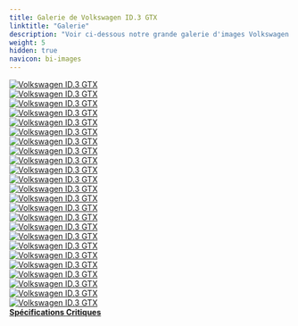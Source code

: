 ```yaml
---
title: Galerie de Volkswagen ID.3 GTX
linktitle: "Galerie"
description: "Voir ci-dessous notre grande galerie d'images Volkswagen ID.3 GTX. Cliquez sur les images pour des versions haute résolution."
weight: 5
hidden: true
navicon: bi-images
---
```

<!-- markdownlint-disable MD033 -->
<div class="row" id ="my-gallery">
	<div class="pswp-grid-item col-6 col-md-4">
		<a href="https://media.evkx.net/multimedia/models/volkswagen/id.3/id.3_gtx/exterior_1.jpg"
data-pswp-src="https://media.evkx.net/multimedia/models/volkswagen/id.3/id.3_gtx/exterior_1.jpg"
data-pswp-width="3000"
data-pswp-height="2000" 
target="_blank">
			<img src="https://media.evkx.net/multimedia/models/volkswagen/id.3/id.3_gtx/exterior_1_xst.jpg" alt="Volkswagen ID.3 GTX" class="img-fluid " />
		</a>
	</div>
	<div class="pswp-grid-item col-6 col-md-4">
		<a href="https://media.evkx.net/multimedia/models/volkswagen/id.3/id.3_gtx/exterior_10.jpg"
data-pswp-src="https://media.evkx.net/multimedia/models/volkswagen/id.3/id.3_gtx/exterior_10.jpg"
data-pswp-width="3000"
data-pswp-height="2000" 
target="_blank">
			<img src="https://media.evkx.net/multimedia/models/volkswagen/id.3/id.3_gtx/exterior_10_xst.jpg" alt="Volkswagen ID.3 GTX" class="img-fluid " />
		</a>
	</div>
	<div class="pswp-grid-item col-6 col-md-4">
		<a href="https://media.evkx.net/multimedia/models/volkswagen/id.3/id.3_gtx/exterior_11.jpg"
data-pswp-src="https://media.evkx.net/multimedia/models/volkswagen/id.3/id.3_gtx/exterior_11.jpg"
data-pswp-width="3000"
data-pswp-height="2000" 
target="_blank">
			<img src="https://media.evkx.net/multimedia/models/volkswagen/id.3/id.3_gtx/exterior_11_xst.jpg" alt="Volkswagen ID.3 GTX" class="img-fluid " />
		</a>
	</div>
	<div class="pswp-grid-item col-6 col-md-4">
		<a href="https://media.evkx.net/multimedia/models/volkswagen/id.3/id.3_gtx/exterior_2.jpg"
data-pswp-src="https://media.evkx.net/multimedia/models/volkswagen/id.3/id.3_gtx/exterior_2.jpg"
data-pswp-width="3000"
data-pswp-height="1995" 
target="_blank">
			<img src="https://media.evkx.net/multimedia/models/volkswagen/id.3/id.3_gtx/exterior_2_xst.jpg" alt="Volkswagen ID.3 GTX" class="img-fluid " />
		</a>
	</div>
	<div class="pswp-grid-item col-6 col-md-4">
		<a href="https://media.evkx.net/multimedia/models/volkswagen/id.3/id.3_gtx/exterior_3.jpg"
data-pswp-src="https://media.evkx.net/multimedia/models/volkswagen/id.3/id.3_gtx/exterior_3.jpg"
data-pswp-width="3000"
data-pswp-height="2000" 
target="_blank">
			<img src="https://media.evkx.net/multimedia/models/volkswagen/id.3/id.3_gtx/exterior_3_xst.jpg" alt="Volkswagen ID.3 GTX" class="img-fluid " />
		</a>
	</div>
	<div class="pswp-grid-item col-6 col-md-4">
		<a href="https://media.evkx.net/multimedia/models/volkswagen/id.3/id.3_gtx/exterior_4.jpg"
data-pswp-src="https://media.evkx.net/multimedia/models/volkswagen/id.3/id.3_gtx/exterior_4.jpg"
data-pswp-width="3000"
data-pswp-height="2000" 
target="_blank">
			<img src="https://media.evkx.net/multimedia/models/volkswagen/id.3/id.3_gtx/exterior_4_xst.jpg" alt="Volkswagen ID.3 GTX" class="img-fluid " />
		</a>
	</div>
	<div class="pswp-grid-item col-6 col-md-4">
		<a href="https://media.evkx.net/multimedia/models/volkswagen/id.3/id.3_gtx/exterior_5.jpg"
data-pswp-src="https://media.evkx.net/multimedia/models/volkswagen/id.3/id.3_gtx/exterior_5.jpg"
data-pswp-width="3000"
data-pswp-height="2019" 
target="_blank">
			<img src="https://media.evkx.net/multimedia/models/volkswagen/id.3/id.3_gtx/exterior_5_xst.jpg" alt="Volkswagen ID.3 GTX" class="img-fluid " />
		</a>
	</div>
	<div class="pswp-grid-item col-6 col-md-4">
		<a href="https://media.evkx.net/multimedia/models/volkswagen/id.3/id.3_gtx/exterior_6.jpg"
data-pswp-src="https://media.evkx.net/multimedia/models/volkswagen/id.3/id.3_gtx/exterior_6.jpg"
data-pswp-width="3000"
data-pswp-height="2000" 
target="_blank">
			<img src="https://media.evkx.net/multimedia/models/volkswagen/id.3/id.3_gtx/exterior_6_xst.jpg" alt="Volkswagen ID.3 GTX" class="img-fluid " />
		</a>
	</div>
	<div class="pswp-grid-item col-6 col-md-4">
		<a href="https://media.evkx.net/multimedia/models/volkswagen/id.3/id.3_gtx/exterior_7.jpg"
data-pswp-src="https://media.evkx.net/multimedia/models/volkswagen/id.3/id.3_gtx/exterior_7.jpg"
data-pswp-width="3000"
data-pswp-height="2000" 
target="_blank">
			<img src="https://media.evkx.net/multimedia/models/volkswagen/id.3/id.3_gtx/exterior_7_xst.jpg" alt="Volkswagen ID.3 GTX" class="img-fluid " />
		</a>
	</div>
	<div class="pswp-grid-item col-6 col-md-4">
		<a href="https://media.evkx.net/multimedia/models/volkswagen/id.3/id.3_gtx/exterior_8.jpg"
data-pswp-src="https://media.evkx.net/multimedia/models/volkswagen/id.3/id.3_gtx/exterior_8.jpg"
data-pswp-width="3000"
data-pswp-height="1995" 
target="_blank">
			<img src="https://media.evkx.net/multimedia/models/volkswagen/id.3/id.3_gtx/exterior_8_xst.jpg" alt="Volkswagen ID.3 GTX" class="img-fluid " />
		</a>
	</div>
	<div class="pswp-grid-item col-6 col-md-4">
		<a href="https://media.evkx.net/multimedia/models/volkswagen/id.3/id.3_gtx/exterior_9.jpg"
data-pswp-src="https://media.evkx.net/multimedia/models/volkswagen/id.3/id.3_gtx/exterior_9.jpg"
data-pswp-width="3000"
data-pswp-height="2000" 
target="_blank">
			<img src="https://media.evkx.net/multimedia/models/volkswagen/id.3/id.3_gtx/exterior_9_xst.jpg" alt="Volkswagen ID.3 GTX" class="img-fluid " />
		</a>
	</div>
	<div class="pswp-grid-item col-6 col-md-4">
		<a href="https://media.evkx.net/multimedia/models/volkswagen/id.3/id.3_gtx/frontseats_1.jpg"
data-pswp-src="https://media.evkx.net/multimedia/models/volkswagen/id.3/id.3_gtx/frontseats_1.jpg"
data-pswp-width="3000"
data-pswp-height="2000" 
target="_blank">
			<img src="https://media.evkx.net/multimedia/models/volkswagen/id.3/id.3_gtx/frontseats_1_xst.jpg" alt="Volkswagen ID.3 GTX" class="img-fluid " />
		</a>
	</div>
	<div class="pswp-grid-item col-6 col-md-4">
		<a href="https://media.evkx.net/multimedia/models/volkswagen/id.3/id.3_gtx/frontseats_2.jpg"
data-pswp-src="https://media.evkx.net/multimedia/models/volkswagen/id.3/id.3_gtx/frontseats_2.jpg"
data-pswp-width="3000"
data-pswp-height="2000" 
target="_blank">
			<img src="https://media.evkx.net/multimedia/models/volkswagen/id.3/id.3_gtx/frontseats_2_xst.jpg" alt="Volkswagen ID.3 GTX" class="img-fluid " />
		</a>
	</div>
	<div class="pswp-grid-item col-6 col-md-4">
		<a href="https://media.evkx.net/multimedia/models/volkswagen/id.3/id.3_gtx/headlights_1.jpg"
data-pswp-src="https://media.evkx.net/multimedia/models/volkswagen/id.3/id.3_gtx/headlights_1.jpg"
data-pswp-width="3000"
data-pswp-height="2000" 
target="_blank">
			<img src="https://media.evkx.net/multimedia/models/volkswagen/id.3/id.3_gtx/headlights_1_xst.jpg" alt="Volkswagen ID.3 GTX" class="img-fluid " />
		</a>
	</div>
	<div class="pswp-grid-item col-6 col-md-4">
		<a href="https://media.evkx.net/multimedia/models/volkswagen/id.3/id.3_gtx/headlights_2.jpg"
data-pswp-src="https://media.evkx.net/multimedia/models/volkswagen/id.3/id.3_gtx/headlights_2.jpg"
data-pswp-width="3000"
data-pswp-height="2000" 
target="_blank">
			<img src="https://media.evkx.net/multimedia/models/volkswagen/id.3/id.3_gtx/headlights_2_xst.jpg" alt="Volkswagen ID.3 GTX" class="img-fluid " />
		</a>
	</div>
	<div class="pswp-grid-item col-6 col-md-4">
		<a href="https://media.evkx.net/multimedia/models/volkswagen/id.3/id.3_gtx/headlights_3.jpg"
data-pswp-src="https://media.evkx.net/multimedia/models/volkswagen/id.3/id.3_gtx/headlights_3.jpg"
data-pswp-width="3000"
data-pswp-height="2000" 
target="_blank">
			<img src="https://media.evkx.net/multimedia/models/volkswagen/id.3/id.3_gtx/headlights_3_xst.jpg" alt="Volkswagen ID.3 GTX" class="img-fluid " />
		</a>
	</div>
	<div class="pswp-grid-item col-6 col-md-4">
		<a href="https://media.evkx.net/multimedia/models/volkswagen/id.3/id.3_gtx/interior_1.jpg"
data-pswp-src="https://media.evkx.net/multimedia/models/volkswagen/id.3/id.3_gtx/interior_1.jpg"
data-pswp-width="3000"
data-pswp-height="2000" 
target="_blank">
			<img src="https://media.evkx.net/multimedia/models/volkswagen/id.3/id.3_gtx/interior_1_xst.jpg" alt="Volkswagen ID.3 GTX" class="img-fluid " />
		</a>
	</div>
	<div class="pswp-grid-item col-6 col-md-4">
		<a href="https://media.evkx.net/multimedia/models/volkswagen/id.3/id.3_gtx/main_1.jpg"
data-pswp-src="https://media.evkx.net/multimedia/models/volkswagen/id.3/id.3_gtx/main_1.jpg"
data-pswp-width="3000"
data-pswp-height="2000" 
target="_blank">
			<img src="https://media.evkx.net/multimedia/models/volkswagen/id.3/id.3_gtx/main_1_xst.jpg" alt="Volkswagen ID.3 GTX" class="img-fluid " />
		</a>
	</div>
	<div class="pswp-grid-item col-6 col-md-4">
		<a href="https://media.evkx.net/multimedia/models/volkswagen/id.3/id.3_gtx/rearlights_1.jpg"
data-pswp-src="https://media.evkx.net/multimedia/models/volkswagen/id.3/id.3_gtx/rearlights_1.jpg"
data-pswp-width="3000"
data-pswp-height="2000" 
target="_blank">
			<img src="https://media.evkx.net/multimedia/models/volkswagen/id.3/id.3_gtx/rearlights_1_xst.jpg" alt="Volkswagen ID.3 GTX" class="img-fluid " />
		</a>
	</div>
	<div class="pswp-grid-item col-6 col-md-4">
		<a href="https://media.evkx.net/multimedia/models/volkswagen/id.3/id.3_gtx/rearlights_2.jpg"
data-pswp-src="https://media.evkx.net/multimedia/models/volkswagen/id.3/id.3_gtx/rearlights_2.jpg"
data-pswp-width="3000"
data-pswp-height="2000" 
target="_blank">
			<img src="https://media.evkx.net/multimedia/models/volkswagen/id.3/id.3_gtx/rearlights_2_xst.jpg" alt="Volkswagen ID.3 GTX" class="img-fluid " />
		</a>
	</div>
	<div class="pswp-grid-item col-6 col-md-4">
		<a href="https://media.evkx.net/multimedia/models/volkswagen/id.3/id.3_gtx/screens_1.jpg"
data-pswp-src="https://media.evkx.net/multimedia/models/volkswagen/id.3/id.3_gtx/screens_1.jpg"
data-pswp-width="3000"
data-pswp-height="2000" 
target="_blank">
			<img src="https://media.evkx.net/multimedia/models/volkswagen/id.3/id.3_gtx/screens_1_xst.jpg" alt="Volkswagen ID.3 GTX" class="img-fluid " />
		</a>
	</div>
	<div class="pswp-grid-item col-6 col-md-4">
		<a href="https://media.evkx.net/multimedia/models/volkswagen/id.3/id.3_gtx/screens_2.jpg"
data-pswp-src="https://media.evkx.net/multimedia/models/volkswagen/id.3/id.3_gtx/screens_2.jpg"
data-pswp-width="3000"
data-pswp-height="2000" 
target="_blank">
			<img src="https://media.evkx.net/multimedia/models/volkswagen/id.3/id.3_gtx/screens_2_xst.jpg" alt="Volkswagen ID.3 GTX" class="img-fluid " />
		</a>
	</div>
	<div class="pswp-grid-item col-6 col-md-4">
		<a href="https://media.evkx.net/multimedia/models/volkswagen/id.3/id.3_gtx/screens_3.jpg"
data-pswp-src="https://media.evkx.net/multimedia/models/volkswagen/id.3/id.3_gtx/screens_3.jpg"
data-pswp-width="3000"
data-pswp-height="2000" 
target="_blank">
			<img src="https://media.evkx.net/multimedia/models/volkswagen/id.3/id.3_gtx/screens_3_xst.jpg" alt="Volkswagen ID.3 GTX" class="img-fluid " />
		</a>
	</div>
	<div class="pswp-grid-item col-6 col-md-4">
		<a href="https://media.evkx.net/multimedia/models/volkswagen/id.3/id.3_gtx/wheels_1.jpg"
data-pswp-src="https://media.evkx.net/multimedia/models/volkswagen/id.3/id.3_gtx/wheels_1.jpg"
data-pswp-width="1795"
data-pswp-height="1197" 
target="_blank">
			<img src="https://media.evkx.net/multimedia/models/volkswagen/id.3/id.3_gtx/wheels_1_xst.jpg" alt="Volkswagen ID.3 GTX" class="img-fluid " />
		</a>
	</div>
</div>
<script type="module">
  import PhotoSwipeLightbox from '/js/photoswipe-lightbox.esm.js';
    const lightbox = new PhotoSwipeLightbox({
       gallery: '#my-gallery',
        children: 'a',
        pswpModule: () => import('/js/photoswipe.esm.js')
    });
lightbox.init();
</script>
<div class="mt-3 mb-3">
<a href="../specifications/" class="text-decoration-none text-black">
<strong><i class="bi-arrow-left"></i> Spécifications </strong>
</a>
<a href="../reviews/" class="text-decoration-none text-black float-end">
<strong>Critiques <i class="bi-arrow-right"></i></strong>
</a>
</div>
